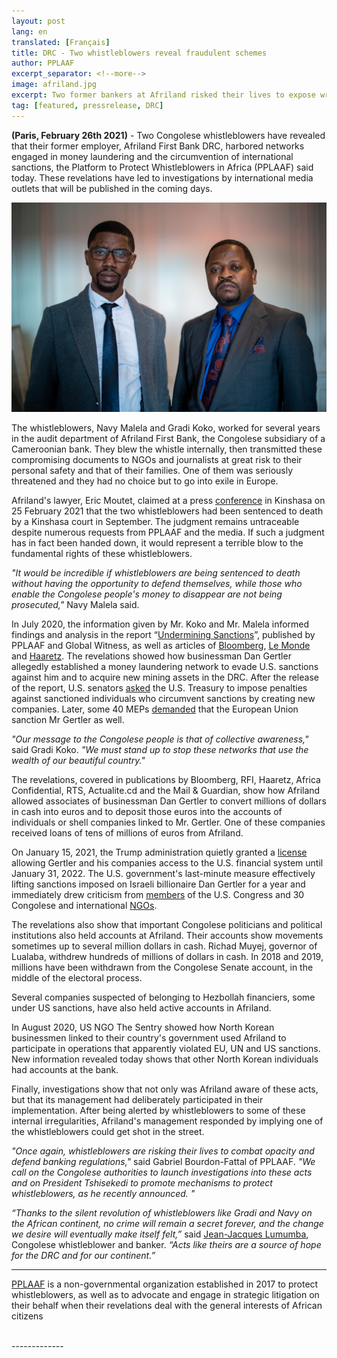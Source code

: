 ```yaml
---
layout: post
lang: en
translated: [Français]
title: DRC - Two whistleblowers reveal fraudulent schemes
author: PPLAAF
excerpt_separator: <!--more-->
image: afriland.jpg
excerpt: Two former bankers at Afriland risked their lives to expose wrongdoings
tag: [featured, pressrelease, DRC]
---
```


**(Paris, February 26th 2021)** - Two Congolese whistleblowers have revealed that their former employer, Afriland First Bank DRC, harbored networks engaged in money laundering and the circumvention of international sanctions, the Platform to Protect Whistleblowers in Africa (PPLAAF) said today. These revelations have led to investigations by international media outlets that will be published in the coming days.

<img class="img-responsive img-post center-block" src="/assets/images/posts/afriland.jpg"> 

The whistleblowers, Navy Malela and Gradi Koko, worked for several years in the audit department of Afriland First Bank, the Congolese subsidiary of a Cameroonian bank. They blew the whistle internally, then transmitted these compromising documents to NGOs and journalists at great risk to their personal safety and that of their families. One of them was seriously threatened and they had no choice but to go into exile in Europe.

Afriland's lawyer, Eric Moutet, claimed at a press [conference](https://depeche.cd/2021/02/25/rdc-afriland-first-bank-de-nouveau-en-justice-contre-plaaf-et-global-witness-pour-recel-dinformation/) in Kinshasa on 25 February 2021 that the two whistleblowers had been sentenced to death by a Kinshasa court in September.  The judgment remains untraceable despite numerous requests from PPLAAF and the media. If such a judgment has in fact been handed down, it would represent a terrible blow to the fundamental rights of these whistleblowers.

_"It would be incredible if whistleblowers are being sentenced to death without having the opportunity to defend themselves, while those who enable the Congolese people's money to disappear are not being prosecuted,"_ Navy Malela said.

In July 2020, the information given by Mr. Koko and Mr. Malela informed findings and analysis in the report “[Undermining Sanctions](https://www.pplaaf.org/downloads/business_as_usual.pdf)”, published by PPLAAF and Global Witness, as well as articles of [Bloomberg](https://www.bloomberg.com/news/features/2020-07-02/sanctioned-billionaire-dan-gertler-s-haven-a-tiny-congolese-bank), [Le Monde](https://www.lemonde.fr/afrique/article/2020/07/02/en-rdc-le-jeu-trouble-du-milliardaire-israelien-dan-gertler-face-aux-sanctions-americaines_6044903_3212.html) and [Haaretz](https://www.haaretz.com/israel-news/.premium.MAGAZINE-suitcases-of-cash-deposited-in-congo-then-millions-transferred-to-israeli-figures-1.8963439). The revelations showed how businessman Dan Gertler allegedly established a money laundering network to evade U.S. sanctions against him and to acquire new mining assets in the DRC. After the release of the report, U.S. senators [asked](https://int.nyt.com/data/documenttools/2020-08-17-drc-corruption-letter-to-sec-mnuchin-pompeo/10c1fa675ad02add/full.pdf) the U.S. Treasury to impose penalties against sanctioned individuals who circumvent sanctions by creating new companies. Later, some 40 MEPs [demanded](https://deskeco.com/2021/02/06/rdc-ue-une-quarantaine-des-deputes-europeens-reclame-des-sanctions-pour-corruption) that the European Union sanction Mr Gertler as well.

_"Our message to the Congolese people is that of collective awareness,"_ said Gradi Koko. _"We must stand up to stop these networks that use the wealth of our beautiful country."_

The revelations, covered in publications by Bloomberg, RFI, Haaretz, Africa Confidential, RTS, Actualite.cd and the Mail & Guardian, show how Afriland allowed associates of businessman Dan Gertler to convert millions of dollars in cash into euros and to deposit those euros into the accounts of individuals or shell companies linked to Mr. Gertler.  One of these companies received loans of tens of millions of euros from Afriland.

On January 15, 2021, the Trump administration quietly granted a [license](https://www.nytimes.com/2021/01/24/us/politics/dan-gertler-sanctions.html) allowing Gertler and his companies access to the U.S. financial system until January 31, 2022. The U.S. government's last-minute measure effectively lifting sanctions imposed on Israeli billionaire Dan Gertler for a year and immediately drew criticism from [members](https://foreignaffairs.house.gov/_cache/files/d/a/da86c108-6999-44e8-acc9-720a6fc4b433/1A99E0DFF0E3A8BF8E4F623DC89DC1C2.2-3-2021.-meeks-bass-himes-letter-to-secretary-yellen-re-dan-gertler.pdf) of the U.S. Congress and 30 Congolese and international [NGOs](https://www.hrw.org/fr/news/2021/02/03/lettre-conjointe-aux-etats-unis-sur-la-licence-de-dan-gertler).

The revelations also show that important Congolese politicians and political institutions also held accounts at Afriland. Their accounts show movements sometimes up to several million dollars in cash. Richad Muyej, governor of Lualaba, withdrew hundreds of millions of dollars in cash. In 2018 and 2019, millions have been withdrawn from the Congolese Senate account, in the middle of the electoral process.

Several companies suspected of belonging to Hezbollah financiers, some under US sanctions, have also held active accounts in Afriland.

In August 2020, US NGO The Sentry showed how North Korean businessmen linked to their country's government used Afriland to participate in operations that apparently violated EU, UN and US sanctions. New information revealed today shows that other North Korean individuals had accounts at the bank.

Finally, investigations show that not only was Afriland aware of these acts, but that its management had deliberately participated in their implementation. After being alerted by whistleblowers to some of these internal irregularities, Afriland's management responded by implying one of the whistleblowers could get shot in the street.

_"Once again, whistleblowers are risking their lives to combat opacity and defend banking regulations,"_ said Gabriel Bourdon-Fattal of PPLAAF. _"We call on the Congolese authorities to launch investigations into these acts and on President Tshisekedi to promote mechanisms to protect whistleblowers, as he recently announced. "_

_“Thanks to the silent revolution of whistleblowers like Gradi and Navy on the African continent, no crime will remain a secret forever, and the change we desire will eventually make itself felt,”_ said [Jean-Jacques Lumumba](https://www.pplaaf.org/fr/whistleblowers/jean-jacques-lumumba.html), Congolese whistleblower and banker. _“Acts like theirs are a source of hope for the DRC and for our continent.”_

-------

[PPLAAF](https://pplaaf.org) is a non-governmental organization established in 2017 to protect whistleblowers, as well as to advocate and engage in strategic litigation on their behalf when their revelations deal with the general interests of African citizens

<br />
-------------
<br />
<br />
<br />
